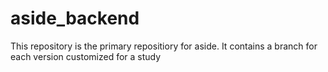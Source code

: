 aside_backend
=============

This repository is the primary repositiory for aside. It contains a branch for each version customized for a study
